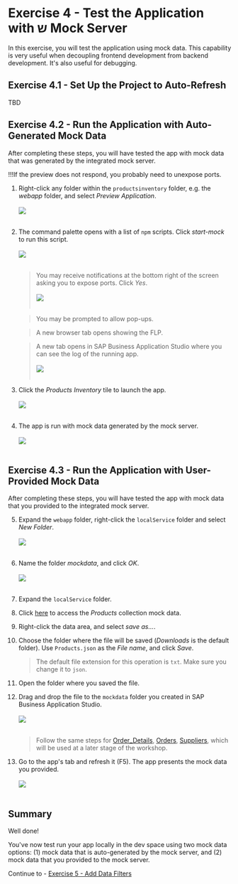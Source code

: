 # Exercise 4 - Test the Application with ש Mock Server

In this exercise, you will test the application using mock data. This capability is very useful when decoupling frontend development from backend development. It's also useful for debugging.

## Exercise 4.1 - Set Up the Project to Auto-Refresh

TBD

## Exercise 4.2 - Run the Application with Auto-Generated Mock Data

After completing these steps, you will have tested the app with mock data that was generated by the integrated mock server.

!!!If the preview does not respond, you probably need to unexpose ports.

1.	Right-click any folder within the `productsinventory` folder, e.g. the *webapp* folder, and select *Preview Application*.
    <br><br>![](images/2020-10_BAS_Preview_Application_.jpg)<br><br>

2.	The command palette opens with a list of `npm` scripts. Click *start-mock* to run this script.
    <br><br>![](images/2020-10_BAS_start-mock_.jpg)<br><br>

    >You may receive notifications at the bottom right of the screen asking you to expose ports. Click *Yes*.
    ><br><br>![](images/2020-10_BAS_Expose_Port_Notification_.jpg)<br><br>

    >You may be prompted to allow pop-ups.

    >A new browser tab opens showing the FLP.

    >A new tab opens in SAP Business Application Studio where you can see the log of the running app.
    ><br><br>![](images/2020-10_BAS_Start_App_Log_.jpg)<br><br>

3. Click the *Products Inventory* tile to launch the app.
    <br><br>![](images/2020-10_BAS_FLP_Product_Inventory_.jpg)<br><br>

4. The app is run with mock data generated by the mock server.
    <br><br>![](images/2020-10_BAS_App_Mock_Auto_.jpg)<br><br>

## Exercise 4.3 - Run the Application with User-Provided Mock Data

After completing these steps, you will have tested the app with mock data that you provided to the integrated mock server.

5.	Expand the `webapp` folder, right-click the `localService` folder and select *New Folder*.
    <br><br>![](images/2020-10_BAS_Mock_Data_Folder_.jpg)<br><br>

6. Name the folder *mockdata*, and click *OK*.
    <br><br>![](images/2020-10_BAS_Mock_Data_Folder-2_.jpg)<br><br>

7. Expand the `localService` folder.

8. Click [here](data/Products.json?raw=true) to access the *Products* collection mock data.

9. Right-click the data area, and select *save as...*.

10. Choose the folder where the file will be saved (*Downloads* is the default folder). Use `Products.json` as the *File name*, and click *Save*.
    >The default file extension for this operation is `txt`. Make sure you change it to `json`.

11. Open the folder where you saved the file.

12. Drag and drop the file to the `mockdata` folder you created in SAP Business Application Studio.
    <br><br>![](images/2020-10_BAS_App_Mock_Uploaded_.jpg)<br><br>

    >Follow the same steps for [Order_Details](data/Order_Details.json?raw=true), [Orders](data/Orders.json?raw=true), [Suppliers](data/Suppliers.json?raw=true), which will be used at a later stage of the workshop.

12. Go to the app's tab and refresh it (F5). The app presents the mock data you provided.
    <br><br>![](images/2020-10_BAS_App_Mock_Provided_.jpg)<br><br>

## Summary

Well done!

You've now test run your app locally in the dev space using two mock data options: (1) mock data that is auto-generated by the mock server, and (2) mock data that you provided to the mock server.

Continue to - [Exercise 5 - Add Data Filters ](../ex5/README.md)
